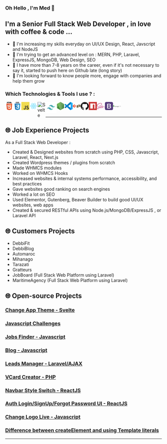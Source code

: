 ### Oh Hello , I'm Med 👋

## I'm a Senior Full Stack Web Developer , in love with coffee & code ... 

- 🚀 I'm increasing my skills everyday on UI/UX Design, React, Javscript and NodeJS
- 📖 I'm trying to get an advanced level on : MERN, PHP, Laravel, ExpressJS, MongoDB, Web Design, SEO
- 💪 I have more than 7-8 years on the career, even if it's not necessary to say it, started to push here on Github late (long story)
- 🤝 I'm looking forward to know people more, engage with companies and help them grow

### Which Technologies & Tools I use ? :

<img align="left" alt="HTML5" width="26px" src="https://raw.githubusercontent.com/github/explore/80688e429a7d4ef2fca1e82350fe8e3517d3494d/topics/html/html.png" />
<img align="left" alt="CSS3" width="26px" src="https://raw.githubusercontent.com/github/explore/80688e429a7d4ef2fca1e82350fe8e3517d3494d/topics/css/css.png" />
<img align="left" alt="JavaScript" width="26px" src="https://raw.githubusercontent.com/github/explore/80688e429a7d4ef2fca1e82350fe8e3517d3494d/topics/javascript/javascript.png" />
<img align="left" alt="React" width="26px" src="https://raw.githubusercontent.com/github/explore/80688e429a7d4ef2fca1e82350fe8e3517d3494d/topics/react/react.png" />
<img align="left" alt="Svelte" width="26px" src="https://github.com/sveltejs/branding/blob/master/svelte-logo.png" />
<img align="left" alt="TailwindCSS" width="35px" src="https://raw.githubusercontent.com/github/explore/80688e429a7d4ef2fca1e82350fe8e3517d3494d/topics/tailwind/tailwind.png" />
<img align="left" alt="Node.js" width="26px" src="https://raw.githubusercontent.com/github/explore/80688e429a7d4ef2fca1e82350fe8e3517d3494d/topics/nodejs/nodejs.png" />

<img align="left" alt="Visual Studio Code" width="26px" src="https://raw.githubusercontent.com/github/explore/80688e429a7d4ef2fca1e82350fe8e3517d3494d/topics/visual-studio-code/visual-studio-code.png" />
<img align="left" alt="Git" width="26px" src="https://raw.githubusercontent.com/github/explore/80688e429a7d4ef2fca1e82350fe8e3517d3494d/topics/git/git.png" />
<img align="left" alt="GitHub" width="26px" src="https://raw.githubusercontent.com/github/explore/78df643247d429f6cc873026c0622819ad797942/topics/github/github.png" />
<img align="left" alt="npm" width="26px" src="https://raw.githubusercontent.com/github/explore/80688e429a7d4ef2fca1e82350fe8e3517d3494d/topics/npm/npm.png" />
<img align="left" alt="Sass" width="26px" src="https://raw.githubusercontent.com/github/explore/80688e429a7d4ef2fca1e82350fe8e3517d3494d/topics/sass/sass.png" />
<img align="left" alt="bootstap" width="26px" src="https://raw.githubusercontent.com/github/explore/80688e429a7d4ef2fca1e82350fe8e3517d3494d/topics/bootstrap/bootstrap.png" />

<img align="left" alt="MongoDB" width="26px" src="https://raw.githubusercontent.com/github/explore/80688e429a7d4ef2fca1e82350fe8e3517d3494d/topics/mongodb/mongodb.png" />


<br />
<br />

---

## 🌐 Job Experience Projects 

As a Full Stack Web Developer :
- Created & Designed websites from scratch using PHP, CSS, Javascript, Laravel, React, Next.js
- Created Wordpress themes / plugins from scratch
- Made WHMCS modules
- Worked on WHMCS Hooks
- Increased websites & internal systems performance, accessibility, and best practices
- Gave websites good ranking on search engines
- Worked a lot on SEO
- Used Elementor, Gutenberg, Beaver Builder to build good UI/UX websites, web apps
- Created & secured RESTful APIs using Node.js/MongoDB/ExpressJS , or Laravel API

## 🌐 Customers Projects 

- DebbiFit
- DebbiBlog
- Automaroc
- Mihanago
- Tarazati
- Gratteurs
- JobBoard (Full Stack Web Platform using Laravel)
- MaritimeAgency (Full Stack Web Platform using Laravel)

## 🌐 Open-source Projects

### [Change App Theme - Svelte](https://github.com/medredakamal/kam-svelte-changetheme)
### [Javascript Challenges](https://github.com/medredakamal/kam-js-challenges)
### [Jobs Finder - Javascript](https://github.com/medredakamal/kam-jobsfinder-api)
### [Blog - Javascript](https://github.com/medredakamal/kam-blog-js)
### [Leads Manager - Laravel/AJAX](https://github.com/medredakamal/kam-leadsmanager-laravel)
### [VCard Creator - PHP](https://github.com/medredakamal/kamvcard)
### [Navbar Style Switch - ReactJS](https://github.com/medredakamal/kam-react-switch-navbar-style)
### [Auth Login/SignUp/Forgot Password UI - ReactJS](https://github.com/medredakamal/kam-react-auth-ui)
### [Change Logo Live - Javascript](https://github.com/medredakamal/kam-changelogo-live)
### [Difference between createElement and using Template literals](https://github.com/medredakamal/kam-js-template-literals)


---
